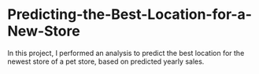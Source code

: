 # Predicting-the-Best-Location-for-a-New-Store

In this project, I performed an analysis to predict the best location for the newest store of a pet store, based on predicted yearly sales.
